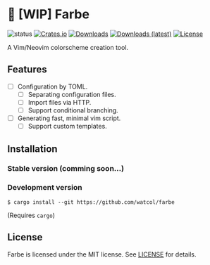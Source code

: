 # 🎨 [WIP] Farbe
![status](https://img.shields.io/badge/status-WIP-red)
[![Crates.io](https://img.shields.io/crates/v/farbe)](https://crates.io/crates/farbe)
[![Downloads](https://img.shields.io/crates/d/farbe)](https://crates.io/crates/farbe)
[![Downloads (latest)](https://img.shields.io/crates/dv/farbe)](https://crates.io/crates/farbe)
[![License](https://img.shields.io/crates/l/farbe)](https://github.com/watcol/farbe/blob/main/LICENSE)

A Vim/Neovim colorscheme creation tool.

## Features
- [ ] Configuration by TOML.
  - [ ] Separating configuration files.
  - [ ] Import files via HTTP.
  - [ ] Support conditional branching.
- [ ] Generating fast, minimal vim script.
  - [ ] Support custom templates.

## Installation 
### Stable version (comming soon...)
### Development version
```shell
$ cargo install --git https://github.com/watcol/farbe
```
(Requires `cargo`)

## License
Farbe is licensed under the MIT license. See [LICENSE](https://github.com/watcol/farbe/blob/main/LICENSE) for details.
